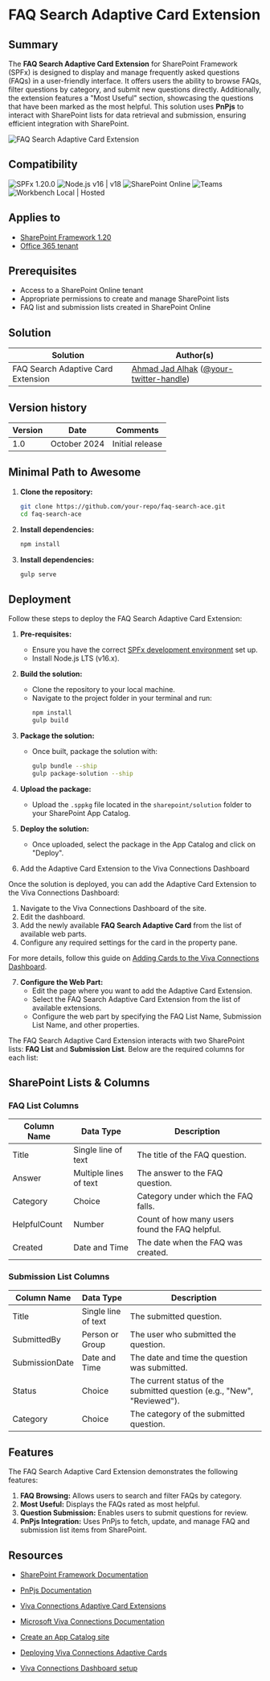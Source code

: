 # FAQ Search Adaptive Card Extension

## Summary

The **FAQ Search Adaptive Card Extension** for SharePoint Framework (SPFx) is designed to display and manage frequently asked questions (FAQs) in a user-friendly interface. It offers users the ability to browse FAQs, filter questions by category, and submit new questions directly. Additionally, the extension features a "Most Useful" section, showcasing the questions that have been marked as the most helpful. This solution uses **PnPjs** to interact with SharePoint lists for data retrieval and submission, ensuring efficient integration with SharePoint.

![FAQ Search Adaptive Card Extension](assets/preview.png)

## Compatibility

![SPFx 1.20.0](https://img.shields.io/badge/SPFx-1.20.0-green.svg) 
![Node.js v16 | v18](https://img.shields.io/badge/Node.js-v16%20%7C%20v18-green.svg)
![SharePoint Online](https://img.shields.io/badge/SharePoint-Online-yellow.svg)
![Teams](https://img.shields.io/badge/Teams-Compatible-lightgrey.svg "Tested with Microsoft Teams")
![Workbench Local | Hosted](https://img.shields.io/badge/Workbench-Local%20%7C%20Hosted-green.svg)

## Applies to

* [SharePoint Framework 1.20](https://docs.microsoft.com/sharepoint/dev/spfx/sharepoint-framework-overview)
* [Office 365 tenant](https://dev.office.com/sharepoint/docs/spfx/set-up-your-development-environment)

## Prerequisites

- Access to a SharePoint Online tenant
- Appropriate permissions to create and manage SharePoint lists
- FAQ list and submission lists created in SharePoint Online

## Solution

Solution               | Author(s)
-----------------------|----------
FAQ Search Adaptive Card Extension | [Ahmad Jad Alhak](https://github.com/your-github-profile) ([@your-twitter-handle](https://twitter.com/your-twitter-handle))

## Version history

Version | Date        | Comments
--------|-------------|-----------------------------------
1.0     | October 2024| Initial release

## Minimal Path to Awesome

1. **Clone the repository:**

   ```bash
   git clone https://github.com/your-repo/faq-search-ace.git
   cd faq-search-ace

2. **Install dependencies:**

   ```bash
   npm install 

3. **Install dependencies:**
   ```bash
   gulp serve 
   
## Deployment

Follow these steps to deploy the FAQ Search Adaptive Card Extension:

1. **Pre-requisites:**
   - Ensure you have the correct [SPFx development environment](https://docs.microsoft.com/en-us/sharepoint/dev/spfx/set-up-your-development-environment) set up.
   - Install Node.js LTS (v16.x).

2. **Build the solution:**
   - Clone the repository to your local machine.
   - Navigate to the project folder in your terminal and run:
     ```bash
     npm install
     gulp build
     ```

3. **Package the solution:**
   - Once built, package the solution with:
     ```bash
     gulp bundle --ship
     gulp package-solution --ship
     ```

4. **Upload the package:**
   - Upload the `.sppkg` file located in the `sharepoint/solution` folder to your SharePoint App Catalog.

5. **Deploy the solution:**
   - Once uploaded, select the package in the App Catalog and click on "Deploy".

6. Add the Adaptive Card Extension to the Viva Connections Dashboard

Once the solution is deployed, you can add the Adaptive Card Extension to the Viva Connections Dashboard:

1. Navigate to the Viva Connections Dashboard of the site.
2. Edit the dashboard.
3. Add the newly available **FAQ Search Adaptive Card** from the list of available web parts.
4. Configure any required settings for the card in the property pane.

For more details, follow this guide on [Adding Cards to the Viva Connections Dashboard](https://learn.microsoft.com/en-us/sharepoint/dev/spfx/viva/add-card-to-dashboard).

7. **Configure the Web Part:**
   - Edit the page where you want to add the Adaptive Card Extension.
   - Select the FAQ Search Adaptive Card Extension from the list of available extensions.
   - Configure the web part by specifying the FAQ List Name, Submission List Name, and other properties.

The FAQ Search Adaptive Card Extension interacts with two SharePoint lists: **FAQ List** and **Submission List**. Below are the required columns for each list:

## SharePoint Lists & Columns
### FAQ List Columns

| Column Name       | Data Type  | Description                                      |
|-------------------|------------|--------------------------------------------------|
| Title             | Single line of text | The title of the FAQ question.               |
| Answer            | Multiple lines of text | The answer to the FAQ question.            |
| Category          | Choice     | Category under which the FAQ falls.              |
| HelpfulCount      | Number     | Count of how many users found the FAQ helpful.   |
| Created           | Date and Time | The date when the FAQ was created.             |

### Submission List Columns

| Column Name       | Data Type  | Description                                      |
|-------------------|------------|--------------------------------------------------|
| Title             | Single line of text | The submitted question.                      |
| SubmittedBy       | Person or Group | The user who submitted the question.         |
| SubmissionDate    | Date and Time | The date and time the question was submitted.  |
| Status            | Choice     | The current status of the submitted question (e.g., "New", "Reviewed"). |
| Category          | Choice     | The category of the submitted question.          |


## Features

The FAQ Search Adaptive Card Extension demonstrates the following features:

1. **FAQ Browsing:** Allows users to search and filter FAQs by category.
2. **Most Useful:** Displays the FAQs rated as most helpful.
3. **Question Submission:** Enables users to submit questions for review.
4. **PnPjs Integration:** Uses PnPjs to fetch, update, and manage FAQ and submission list items from SharePoint.

## Resources

- [SharePoint Framework Documentation](https://docs.microsoft.com/en-us/sharepoint/dev/spfx/sharepoint-framework-overview)
- [PnPjs Documentation](https://pnp.github.io/pnpjs/)

- [Viva Connections Adaptive Card Extensions](https://learn.microsoft.com/en-us/sharepoint/dev/spfx/viva/build-first-adaptive-card-extension)
- [Microsoft Viva Connections Documentation](https://learn.microsoft.com/en-us/viva/connections/)
- [Create an App Catalog site](https://learn.microsoft.com/en-us/sharepoint/use-app-catalog)
- [Deploying Viva Connections Adaptive Cards](https://learn.microsoft.com/en-us/sharepoint/dev/spfx/viva/build-first-adaptive-card-extension)
- [Viva Connections Dashboard setup](https://learn.microsoft.com/en-us/viva/connections/overview-viva-connections)
